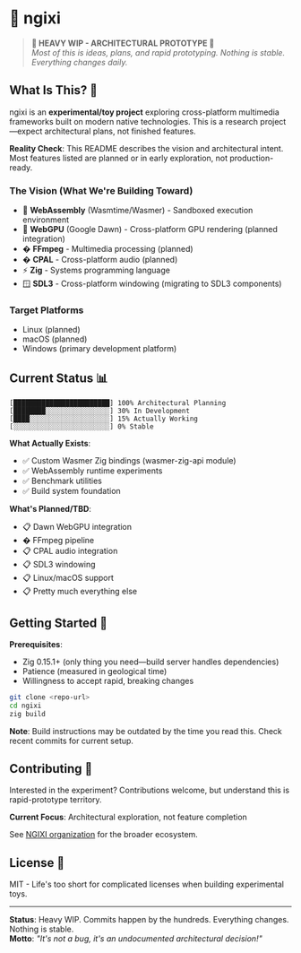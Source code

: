 # 🌈 ngixi

> **🚧 HEAVY WIP - ARCHITECTURAL PROTOTYPE 🚧**  
> *Most of this is ideas, plans, and rapid prototyping. Nothing is stable. Everything changes daily.*

## What Is This? 🤔

ngixi is an **experimental/toy project** exploring cross-platform multimedia frameworks built on modern native technologies. This is a research project—expect architectural plans, not finished features.

**Reality Check**: This README describes the vision and architectural intent. Most features listed are planned or in early exploration, not production-ready.

### The Vision (What We're Building Toward)

- 🚀 **WebAssembly** (Wasmtime/Wasmer) - Sandboxed execution environment
- 🎨 **WebGPU** (Google Dawn) - Cross-platform GPU rendering (planned integration)
- � **FFmpeg** - Multimedia processing (planned)
- � **CPAL** - Cross-platform audio (planned)
- ⚡ **Zig** - Systems programming language
- 🪟 **SDL3** - Cross-platform windowing (migrating to SDL3 components)

### Target Platforms

- Linux (planned)
- macOS (planned)  
- Windows (primary development platform)

## Current Status 📊

```
[████████████████████████] 100% Architectural Planning
[████████░░░░░░░░░░░░░░░░] 30% In Development
[████░░░░░░░░░░░░░░░░░░░░] 15% Actually Working
[░░░░░░░░░░░░░░░░░░░░░░░░] 0% Stable
```

**What Actually Exists**:
- ✅ Custom Wasmer Zig bindings (wasmer-zig-api module)
- ✅ WebAssembly runtime experiments
- ✅ Benchmark utilities
- ✅ Build system foundation

**What's Planned/TBD**:
- 📋 Dawn WebGPU integration
- � FFmpeg pipeline
- 📋 CPAL audio integration  
- 📋 SDL3 windowing
- 📋 Linux/macOS support
- 📋 Pretty much everything else

## Getting Started 🚧

**Prerequisites**:
- Zig 0.15.1+ (only thing you need—build server handles dependencies)
- Patience (measured in geological time)
- Willingness to accept rapid, breaking changes

```bash
git clone <repo-url>
cd ngixi
zig build
```

**Note**: Build instructions may be outdated by the time you read this. Check recent commits for current setup.

## Contributing 🤝

Interested in the experiment? Contributions welcome, but understand this is rapid-prototype territory.

**Current Focus**: Architectural exploration, not feature completion

See [NGIXI organization](https://github.com/ngixi) for the broader ecosystem.

## License 📜

MIT - Life's too short for complicated licenses when building experimental toys.

---

**Status**: Heavy WIP. Commits happen by the hundreds. Everything changes. Nothing is stable.  
**Motto**: *"It's not a bug, it's an undocumented architectural decision!"*